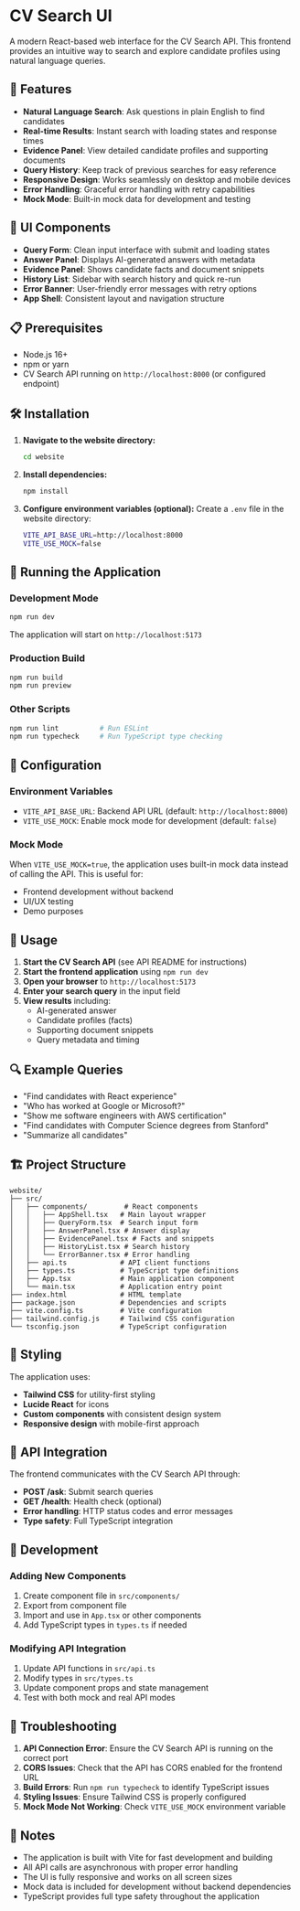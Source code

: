 # CV Search UI

A modern React-based web interface for the CV Search API. This frontend provides an intuitive way to search and explore candidate profiles using natural language queries.

## 🚀 Features

- **Natural Language Search**: Ask questions in plain English to find candidates
- **Real-time Results**: Instant search with loading states and response times
- **Evidence Panel**: View detailed candidate profiles and supporting documents
- **Query History**: Keep track of previous searches for easy reference
- **Responsive Design**: Works seamlessly on desktop and mobile devices
- **Error Handling**: Graceful error handling with retry capabilities
- **Mock Mode**: Built-in mock data for development and testing

## 🎨 UI Components

- **Query Form**: Clean input interface with submit and loading states
- **Answer Panel**: Displays AI-generated answers with metadata
- **Evidence Panel**: Shows candidate facts and document snippets
- **History List**: Sidebar with search history and quick re-run
- **Error Banner**: User-friendly error messages with retry options
- **App Shell**: Consistent layout and navigation structure

## 📋 Prerequisites

- Node.js 16+ 
- npm or yarn
- CV Search API running on `http://localhost:8000` (or configured endpoint)

## 🛠️ Installation

1. **Navigate to the website directory:**
   ```bash
   cd website
   ```

2. **Install dependencies:**
   ```bash
   npm install
   ```

3. **Configure environment variables (optional):**
   Create a `.env` file in the website directory:
   ```bash
   VITE_API_BASE_URL=http://localhost:8000
   VITE_USE_MOCK=false
   ```

## 🚀 Running the Application

### Development Mode
```bash
npm run dev
```

The application will start on `http://localhost:5173`

### Production Build
```bash
npm run build
npm run preview
```

### Other Scripts
```bash
npm run lint          # Run ESLint
npm run typecheck     # Run TypeScript type checking
```

## 🔧 Configuration

### Environment Variables

- `VITE_API_BASE_URL`: Backend API URL (default: `http://localhost:8000`)
- `VITE_USE_MOCK`: Enable mock mode for development (default: `false`)

### Mock Mode

When `VITE_USE_MOCK=true`, the application uses built-in mock data instead of calling the API. This is useful for:
- Frontend development without backend
- UI/UX testing
- Demo purposes

## 🎯 Usage

1. **Start the CV Search API** (see API README for instructions)
2. **Start the frontend application** using `npm run dev`
3. **Open your browser** to `http://localhost:5173`
4. **Enter your search query** in the input field
5. **View results** including:
   - AI-generated answer
   - Candidate profiles (facts)
   - Supporting document snippets
   - Query metadata and timing

## 🔍 Example Queries

- "Find candidates with React experience"
- "Who has worked at Google or Microsoft?"
- "Show me software engineers with AWS certification"
- "Find candidates with Computer Science degrees from Stanford"
- "Summarize all candidates"

## 🏗️ Project Structure

```
website/
├── src/
│   ├── components/         # React components
│   │   ├── AppShell.tsx   # Main layout wrapper
│   │   ├── QueryForm.tsx  # Search input form
│   │   ├── AnswerPanel.tsx # Answer display
│   │   ├── EvidencePanel.tsx # Facts and snippets
│   │   ├── HistoryList.tsx # Search history
│   │   └── ErrorBanner.tsx # Error handling
│   ├── api.ts             # API client functions
│   ├── types.ts           # TypeScript type definitions
│   ├── App.tsx            # Main application component
│   └── main.tsx           # Application entry point
├── index.html             # HTML template
├── package.json           # Dependencies and scripts
├── vite.config.ts         # Vite configuration
├── tailwind.config.js     # Tailwind CSS configuration
└── tsconfig.json          # TypeScript configuration
```

## 🎨 Styling

The application uses:
- **Tailwind CSS** for utility-first styling
- **Lucide React** for icons
- **Custom components** with consistent design system
- **Responsive design** with mobile-first approach

## 🔌 API Integration

The frontend communicates with the CV Search API through:

- **POST /ask**: Submit search queries
- **GET /health**: Health check (optional)
- **Error handling**: HTTP status codes and error messages
- **Type safety**: Full TypeScript integration

## 🧪 Development

### Adding New Components

1. Create component file in `src/components/`
2. Export from component file
3. Import and use in `App.tsx` or other components
4. Add TypeScript types in `types.ts` if needed

### Modifying API Integration

1. Update API functions in `src/api.ts`
2. Modify types in `src/types.ts`
3. Update component props and state management
4. Test with both mock and real API modes

## 🚨 Troubleshooting

1. **API Connection Error**: Ensure the CV Search API is running on the correct port
2. **CORS Issues**: Check that the API has CORS enabled for the frontend URL
3. **Build Errors**: Run `npm run typecheck` to identify TypeScript issues
4. **Styling Issues**: Ensure Tailwind CSS is properly configured
5. **Mock Mode Not Working**: Check `VITE_USE_MOCK` environment variable

## 📝 Notes

- The application is built with Vite for fast development and building
- All API calls are asynchronous with proper error handling
- The UI is fully responsive and works on all screen sizes
- Mock data is included for development without backend dependencies
- TypeScript provides full type safety throughout the application
